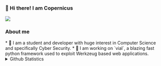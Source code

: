 <h3>👋 Hi there! I am Copernicus</h3>

<section id="social">
   <a href="https://discord.gg/pw3Qzqyh"><img src="https://img.shields.io/discord/1026514542299193394?colorA=363a4f&colorB=a6da95&label=discord&logo=discord&logoColor=white&style=for-the-badge"></a>
</section>

<section id="about-me">
  <h3>About me</h3>
  * 📘 I am a student and developer with huge interest in Computer Science and specifically Cyber Security.
  * 👾 I am working on `vial`, a blazing fast python framework used to exploit Werkzeug based web applications.
</section>

<details>
<summary>Github Statistics</summary>

![GitHub Statistics](https://metrics.lecoq.io/CopernicusPY?template=classic&followup=1&languages=1&config.timezone=Europe%2FZurich)
</details>
